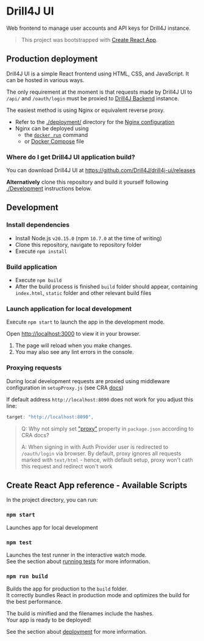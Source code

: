 # Drill4J UI

Web frontend to manage user accounts and API keys for Drill4J instance.  

> This project was bootstrapped with [Create React App](https://github.com/facebook/create-react-app).

## Production deployment

Drill4J UI is a simple React frontend using HTML, CSS, and JavaScript. It can be hosted in various ways.

The only requirement at the moment is that requests made by Drill4J UI to `/api/` and `/oauth/login` must be proxied to [Drill4J Backend](https://github.com/Drill4J/admin) instance.

The easiest method is using Nginx or equivalent reverse proxy.

- Refer to the [./deployment/](./deployment/) directory for the [Nginx configuration](./deployment/nginx.conf)
- Nginx can be deployed using
    - the [`docker run`](./deployment/docker-run.sh) command
    - or [Docker Compose](./deployment/docker-compose.yml) file

### Where do I get Drill4J UI application build?

You can download Drill4J UI at https://github.com/Drill4J/drill4j-ui/releases 

__Alternatively__  clone this repository and build it yourself following [./Development](#development) instructions below.

## Development

### Install dependencies

- Install Node.js `v20.15.0` (npm `10.7.0` at the time of writing)
- Clone this repository, navigate to repository folder
- Execute `npm install`

### Build application

- Execute `npm build`
- After the build process is finished `build` folder should appear, containing `index.html`, `static` folder and other relevant build files

### Launch application for local development

Execute `npm start` to launch the app in the development mode.

Open [http://localhost:3000](http://localhost:3000) to view it in your browser.

1. The page will reload when you make changes.
2. You may also see any lint errors in the console.

### Proxying requests

During local development requests are proxied using middleware configuration in `setupProxy.js` (see CRA [docs](https://create-react-app.dev/docs/proxying-api-requests-in-development/#configuring-the-proxy-manually))

If default address `http://localhost:8090` does not work for you adjust this line:
```javascript
target: "http://localhost:8090",
```

> Q: Why not simply set ["proxy"](https://create-react-app.dev/docs/proxying-api-requests-in-development/) property in `package.json` according to CRA docs?
> 
> A: When signing in with Auth Provider user is redirected to `/oauth/login` via browser. By default, proxy ignores all requests marked with `text/html` - hence, with default setup, proxy won't cath this request and redirect won't work 

## Create React App reference - Available Scripts

In the project directory, you can run:
### `npm start`

Launches app for local development

### `npm test`

Launches the test runner in the interactive watch mode.\
See the section about [running tests](https://facebook.github.io/create-react-app/docs/running-tests) for more information.

### `npm run build`

Builds the app for production to the `build` folder.\
It correctly bundles React in production mode and optimizes the build for the best performance.

The build is minified and the filenames include the hashes.\
Your app is ready to be deployed!

See the section about [deployment](https://facebook.github.io/create-react-app/docs/deployment) for more information.
